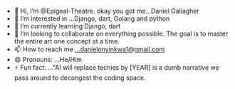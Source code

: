 - 👋 Hi, I’m @Epigeal-Theatre. okay you got me...Daniel Gallagher
- 👀 I’m interested in ...Django, dart, Golang and python
- 🌱 I’m currently learning Django, dart
- 💞️ I’m looking to collaborate on everything possible. The goal is to master the entire art one concept at a time.
- 📫 How to reach me ...danielonyinkwa1@gmail.com
- 😄 Pronouns: ...He/Him
- ⚡ Fun fact: ..."AI will replace techies by [YEAR] is a dumb narrative we pass around to decongest the coding space.

<!---
Epigeal-Theatre/Epigeal-Theatre is a ✨ special ✨ repository because its `README.md` (this file) appears on your GitHub profile.
You can click the Preview link to take a look at your changes.
--->
